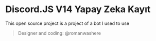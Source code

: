 # Discord.JS V14 Yapay Zeka Kayıt
This open source project is a project of a bot I used to use

> Designer and coding: @romanwashere
